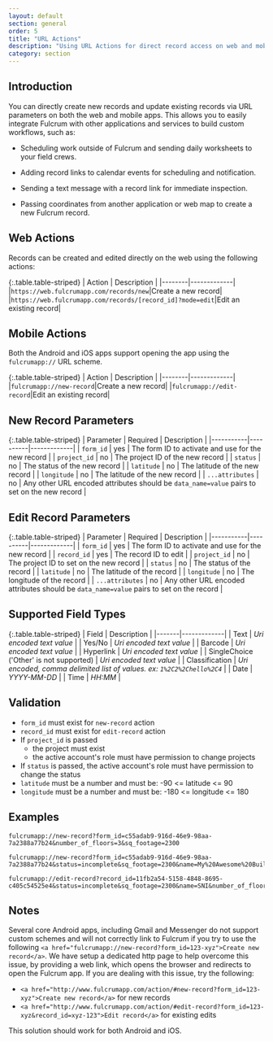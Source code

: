 ```yaml
---
layout: default
section: general
order: 5
title: "URL Actions"
description: "Using URL Actions for direct record access on web and mobile"
category: section
---
```


## Introduction

You can directly create new records and update existing records via URL parameters on both the web and mobile apps. This allows you to easily integrate Fulcrum with other applications and services to build custom workflows, such as:

- Scheduling work outside of Fulcrum and sending daily worksheets to your field crews.

- Adding record links to calendar events for scheduling and notification.

- Sending a text message with a record link for immediate inspection.

- Passing coordinates from another application or web map to create a new Fulcrum record.

## Web Actions

Records can be created and edited directly on the web using the following actions:

{:.table.table-striped}
| Action | Description |
|--------|-------------|
|`https://web.fulcrumapp.com/records/new`|Create a new record|
|`https://web.fulcrumapp.com/records/[record_id]?mode=edit`|Edit an existing record|


## Mobile Actions

Both the Android and iOS apps support opening the app using the `fulcrumapp://` URL scheme.

{:.table.table-striped}
| Action | Description |
|--------|-------------|
|`fulcrumapp://new-record`|Create a new record|
|`fulcrumapp://edit-record`|Edit an existing record|

## New Record Parameters

{:.table.table-striped}
| Parameter | Required | Description |
|-----------|----------|-------------|
| `form_id` | yes | The form ID to activate and use for the new record |
| `project_id` | no | The project ID of the new record |
| `status` | no | The status of the new record |
| `latitude` | no | The latitude of the new record |
| `longitude` | no | The latitude of the new record |
| `...attributes` | no | Any other URL encoded attributes should be `data_name=value` pairs to set on the new record |

## Edit Record Parameters

{:.table.table-striped}
| Parameter | Required | Description |
|-----------|----------|-------------|
| `form_id` | yes | The form ID to activate and use for the new record |
| `record_id` | yes | The record ID to edit |
| `project_id` | no | The project ID to set on the new record |
| `status` | no | The status of the record |
| `latitude` | no | The latitude of the record |
| `longitude` | no | The longitude of the record |
| `...attributes` | no | Any other URL encoded attributes should be `data_name=value` pairs to set on the record |

## Supported Field Types

{:.table.table-striped}
| Field | Description |
|-------|-------------|
| Text | _Uri encoded text value_ |
| Yes/No | _Uri encoded text value_ |
| Barcode | _Uri encoded text value_ |
| Hyperlink | _Uri encoded text value_ |
| SingleChoice ('Other' is not supported) | _Uri encoded text value_ |
| Classification | _Uri encoded, comma delimited list of values. ex: `1%2C2%2Chello%2C4`_ |
| Date | _YYYY-MM-DD_ |
| Time | _HH:MM_ |

## Validation

- `form_id` must exist for `new-record` action
- `record_id` must exist for `edit-record` action
- If `project_id` is passed
  - the project must exist
  - the active account's role must have permission to change projects
- If `status` is passed, the active account's role must have permission to change the status
- `latitude` must be a number and must be: -90 <= latitude <= 90
- `longitude` must be a number and must be: -180 <= longitude <= 180

## Examples

```
fulcrumapp://new-record?form_id=c55adab9-916d-46e9-98aa-7a2388a77b24&number_of_floors=3&sq_footage=2300
```

```
fulcrumapp://new-record?form_id=c55adab9-916d-46e9-98aa-7a2388a77b24&status=incomplete&sq_footage=2300&name=My%20Awesome%20Building&number_of_floors=3&latitude=28.038046&longitude=-81.952514
```

```
fulcrumapp://edit-record?record_id=11fb2a54-5158-4848-8695-c405c54525e4&status=incomplete&sq_footage=2300&name=SNI&number_of_floors=3&latitude=28.038046&longitude=-81.952514
```

## Notes

Several core Android apps, including Gmail and Messenger do not support custom schemes and will not correctly link to Fulcrum if you try to use the following `<a href="fulcrumapp://new-record?form_id=123-xyz">Create new record</a>`. We have setup a dedicated http page to help overcome this issue, by providing a web link, which opens the browser and redirects to open the Fulcrum app. If you are dealing with this issue, try the following:

* `<a href="http://www.fulcrumapp.com/action/#new-record?form_id=123-xyz">Create new record</a>` for new records
* `<a href="http://www.fulcrumapp.com/action/#edit-record?form_id=123-xyz&record_id=xyz-123">Edit record</a>` for existing edits

This solution should work for both Android and iOS.
